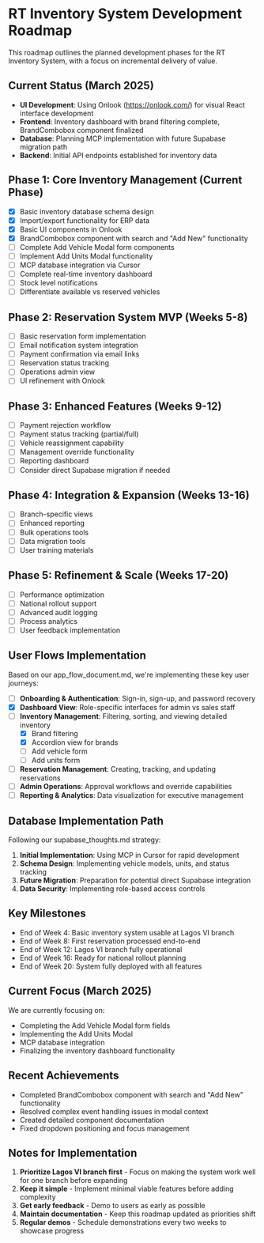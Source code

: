 # RT Inventory System Development Roadmap

This roadmap outlines the planned development phases for the RT Inventory System, with a focus on incremental delivery of value.

## Current Status (March 2025)

- **UI Development**: Using Onlook (https://onlook.com/) for visual React interface development
- **Frontend**: Inventory dashboard with brand filtering complete, BrandCombobox component finalized
- **Database**: Planning MCP implementation with future Supabase migration path
- **Backend**: Initial API endpoints established for inventory data

## Phase 1: Core Inventory Management (Current Phase)

- [x] Basic inventory database schema design
- [x] Import/export functionality for ERP data
- [x] Basic UI components in Onlook
- [x] BrandCombobox component with search and "Add New" functionality
- [ ] Complete Add Vehicle Modal form components
- [ ] Implement Add Units Modal functionality
- [ ] MCP database integration via Cursor
- [ ] Complete real-time inventory dashboard
- [ ] Stock level notifications
- [ ] Differentiate available vs reserved vehicles

## Phase 2: Reservation System MVP (Weeks 5-8)

- [ ] Basic reservation form implementation
- [ ] Email notification system integration
- [ ] Payment confirmation via email links
- [ ] Reservation status tracking
- [ ] Operations admin view
- [ ] UI refinement with Onlook

## Phase 3: Enhanced Features (Weeks 9-12)

- [ ] Payment rejection workflow
- [ ] Payment status tracking (partial/full)
- [ ] Vehicle reassignment capability
- [ ] Management override functionality
- [ ] Reporting dashboard
- [ ] Consider direct Supabase migration if needed

## Phase 4: Integration & Expansion (Weeks 13-16)

- [ ] Branch-specific views
- [ ] Enhanced reporting
- [ ] Bulk operations tools
- [ ] Data migration tools
- [ ] User training materials

## Phase 5: Refinement & Scale (Weeks 17-20)

- [ ] Performance optimization
- [ ] National rollout support
- [ ] Advanced audit logging
- [ ] Process analytics
- [ ] User feedback implementation

## User Flows Implementation

Based on our app_flow_document.md, we're implementing these key user journeys:

- [ ] **Onboarding & Authentication**: Sign-in, sign-up, and password recovery
- [x] **Dashboard View**: Role-specific interfaces for admin vs sales staff
- [ ] **Inventory Management**: Filtering, sorting, and viewing detailed inventory
    - [x] Brand filtering
    - [x] Accordion view for brands
    - [ ] Add vehicle form
    - [ ] Add units form
- [ ] **Reservation Management**: Creating, tracking, and updating reservations
- [ ] **Admin Operations**: Approval workflows and override capabilities
- [ ] **Reporting & Analytics**: Data visualization for executive management

## Database Implementation Path

Following our supabase_thoughts.md strategy:

1. **Initial Implementation**: Using MCP in Cursor for rapid development
2. **Schema Design**: Implementing vehicle models, units, and status tracking
3. **Future Migration**: Preparation for potential direct Supabase integration
4. **Data Security**: Implementing role-based access controls

## Key Milestones

- End of Week 4: Basic inventory system usable at Lagos VI branch
- End of Week 8: First reservation processed end-to-end
- End of Week 12: Lagos VI branch fully operational
- End of Week 16: Ready for national rollout planning
- End of Week 20: System fully deployed with all features

## Current Focus (March 2025)

We are currently focusing on:
- Completing the Add Vehicle Modal form fields
- Implementing the Add Units Modal
- MCP database integration
- Finalizing the inventory dashboard functionality

## Recent Achievements

- Completed BrandCombobox component with search and "Add New" functionality
- Resolved complex event handling issues in modal context
- Created detailed component documentation
- Fixed dropdown positioning and focus management

## Notes for Implementation

1. **Prioritize Lagos VI branch first** - Focus on making the system work well for one branch before expanding
2. **Keep it simple** - Implement minimal viable features before adding complexity
3. **Get early feedback** - Demo to users as early as possible
4. **Maintain documentation** - Keep this roadmap updated as priorities shift
5. **Regular demos** - Schedule demonstrations every two weeks to showcase progress 